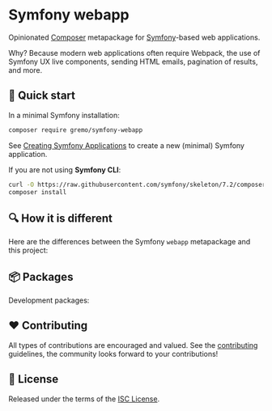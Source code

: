 # Symfony webapp

Opinionated [Composer](https://getcomposer.org) metapackage for [Symfony](https://symfony.com)-based web applications.

Why? Because modern web applications often require Webpack, the use of Symfony UX live components, sending HTML emails, pagination of results, and more.

## 🚀 Quick start

In a minimal Symfony installation:

```bash
composer require gremo/symfony-webapp
```

See [Creating Symfony Applications](https://symfony.com/doc/current/setup.html#creating-symfony-applications) to create a new (minimal) Symfony application.

If you are not using **Symfony CLI**:

```bash
curl -O https://raw.githubusercontent.com/symfony/skeleton/7.2/composer.json
composer install
```

## 🔍 How it is different

Here are the differences between the Symfony `webapp` metapackage and this project:

<!-- MARKDOWN-AUTO-DOCS:START (CODE:src=./.github/metadata/composer.diff) -->
<!-- MARKDOWN-AUTO-DOCS:END -->

## 📦 Packages

<!-- MARKDOWN-AUTO-DOCS:START (JSON_TO_HTML_TABLE:src=./.github/metadata/require.json) -->
<!-- MARKDOWN-AUTO-DOCS:END -->

Development packages:

<!-- MARKDOWN-AUTO-DOCS:START (JSON_TO_HTML_TABLE:src=./.github/metadata/require-dev.json) -->
<!-- MARKDOWN-AUTO-DOCS:END -->

## ❤️ Contributing

All types of contributions are encouraged and valued. See the [contributing](.github/CONTRIBUTING.md) guidelines, the community looks forward to your contributions!

## 📘 License

Released under the terms of the [ISC License](LICENSE).
